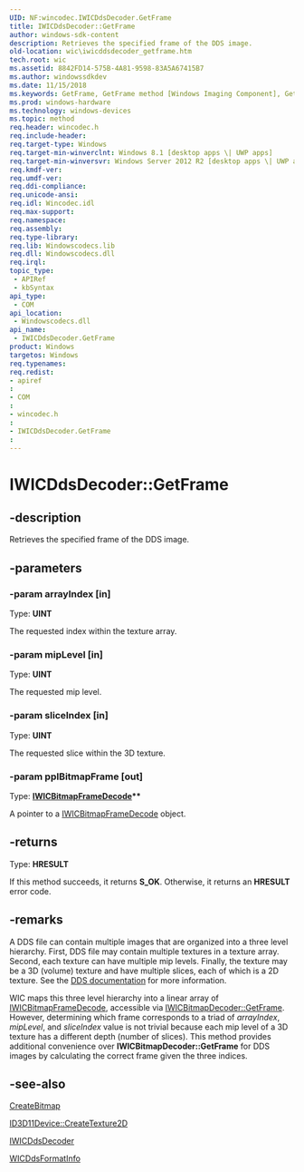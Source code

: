 ```yaml
---
UID: NF:wincodec.IWICDdsDecoder.GetFrame
title: IWICDdsDecoder::GetFrame
author: windows-sdk-content
description: Retrieves the specified frame of the DDS image.
old-location: wic\iwicddsdecoder_getframe.htm
tech.root: wic
ms.assetid: 8842FD14-575B-4A81-9598-83A5A67415B7
ms.author: windowssdkdev
ms.date: 11/15/2018
ms.keywords: GetFrame, GetFrame method [Windows Imaging Component], GetFrame method [Windows Imaging Component],IWICDdsDecoder interface, IWICDdsDecoder interface [Windows Imaging Component],GetFrame method, IWICDdsDecoder.GetFrame, IWICDdsDecoder::GetFrame, wic.iwicddsdecoder_getframe, wincodec/IWICDdsDecoder::GetFrame
ms.prod: windows-hardware
ms.technology: windows-devices
ms.topic: method
req.header: wincodec.h
req.include-header: 
req.target-type: Windows
req.target-min-winverclnt: Windows 8.1 [desktop apps \| UWP apps]
req.target-min-winversvr: Windows Server 2012 R2 [desktop apps \| UWP apps]
req.kmdf-ver: 
req.umdf-ver: 
req.ddi-compliance: 
req.unicode-ansi: 
req.idl: Wincodec.idl
req.max-support: 
req.namespace: 
req.assembly: 
req.type-library: 
req.lib: Windowscodecs.lib
req.dll: Windowscodecs.dll
req.irql: 
topic_type:
 - APIRef
 - kbSyntax
api_type:
 - COM
api_location:
 - Windowscodecs.dll
api_name:
 - IWICDdsDecoder.GetFrame
product: Windows
targetos: Windows
req.typenames: 
req.redist: 
- apiref
: 
- COM
: 
- wincodec.h
: 
- IWICDdsDecoder.GetFrame
: 
---
```


# IWICDdsDecoder::GetFrame


## -description


Retrieves the specified frame of the DDS image.


## -parameters




### -param arrayIndex [in]

Type: <b>UINT</b>

The requested index within the texture array.


### -param mipLevel [in]

Type: <b>UINT</b>

The requested mip level.


### -param sliceIndex [in]

Type: <b>UINT</b>

The requested slice within the 3D texture.



### -param ppIBitmapFrame [out]

Type: <b><a href="https://msdn.microsoft.com/1498b800-6449-440f-bed7-85891637e559">IWICBitmapFrameDecode</a>**</b>

A pointer to a  <a href="https://msdn.microsoft.com/1498b800-6449-440f-bed7-85891637e559">IWICBitmapFrameDecode</a> object.



## -returns



Type: <b>HRESULT</b>

If this method succeeds, it returns <b xmlns:loc="http://microsoft.com/wdcml/l10n">S_OK</b>. Otherwise, it returns an <b xmlns:loc="http://microsoft.com/wdcml/l10n">HRESULT</b> error code.




## -remarks



A DDS file can contain multiple images that are organized into a three level hierarchy. First, DDS file may contain multiple textures in a texture array. Second, each texture can have multiple mip levels. Finally, the texture may be a 3D (volume) texture and have multiple slices, each of which is a 2D texture. See the <a href="https://msdn.microsoft.com/en-us/library/Bb943990(v=VS.85).aspx">DDS documentation</a> for more information.

WIC maps this three level hierarchy into a linear array of <a href="https://msdn.microsoft.com/1498b800-6449-440f-bed7-85891637e559">IWICBitmapFrameDecode</a>, accessible via <a href="https://msdn.microsoft.com/5e8c1cfd-50f3-431c-aedb-6e57d1368695">IWICBitmapDecoder::GetFrame</a>. However, determining which frame corresponds to a triad of <i>arrayIndex</i>, <i>mipLevel</i>, and <i>sliceIndex</i> value is not trivial because each mip level of a 3D texture has a different depth (number of slices). This method provides additional convenience over <b>IWICBitmapDecoder::GetFrame</b> for DDS images by calculating the correct frame given the three indices.





## -see-also




<a href="https://msdn.microsoft.com/76741d1e-3e1b-4018-b092-b668ecfd43c9">CreateBitmap</a>



<a href="https://msdn.microsoft.com/69950ce7-9c8e-4f00-860d-e118e2bbc81a">ID3D11Device::CreateTexture2D</a>



<a href="https://msdn.microsoft.com/632D1E7B-9C1D-48FB-95B5-1A295FE99577">IWICDdsDecoder</a>



<a href="https://msdn.microsoft.com/C5F1DA49-EC11-4068-9DC6-D721894371F9">WICDdsFormatInfo</a>
 

 

